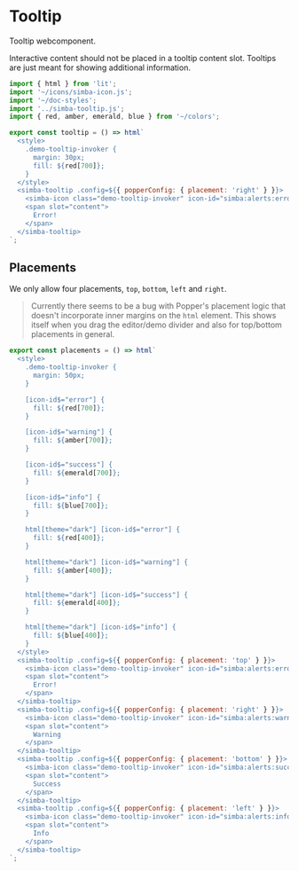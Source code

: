 # Tooltip

Tooltip webcomponent.

Interactive content should not be placed in a tooltip content slot. Tooltips are just meant for showing additional information.

```js script
import { html } from 'lit';
import '~/icons/simba-icon.js';
import '~/doc-styles';
import '../simba-tooltip.js';
import { red, amber, emerald, blue } from '~/colors';
```

```js preview-story
export const tooltip = () => html`
  <style>
    .demo-tooltip-invoker {
      margin: 30px;
      fill: ${red[700]};
    }
  </style>
  <simba-tooltip .config=${{ popperConfig: { placement: 'right' } }}>
    <simba-icon class="demo-tooltip-invoker" icon-id="simba:alerts:error" slot="invoker"></simba-icon>
    <span slot="content">
      Error!
    </span>
  </simba-tooltip>
`;
```

## Placements

We only allow four placements, `top`, `bottom`, `left` and `right`.

> Currently there seems to be a bug with Popper's placement logic that doesn't
> incorporate inner margins on the `html` element.
> This shows itself when you drag the editor/demo divider and also for top/bottom placements in general.

```js preview-story
export const placements = () => html`
  <style>
    .demo-tooltip-invoker {
      margin: 50px;
    }

    [icon-id$="error"] {
      fill: ${red[700]};
    }

    [icon-id$="warning"] {
      fill: ${amber[700]};
    }

    [icon-id$="success"] {
      fill: ${emerald[700]};
    }

    [icon-id$="info"] {
      fill: ${blue[700]};
    }

    html[theme="dark"] [icon-id$="error"] {
      fill: ${red[400]};
    }

    html[theme="dark"] [icon-id$="warning"] {
      fill: ${amber[400]};
    }

    html[theme="dark"] [icon-id$="success"] {
      fill: ${emerald[400]};
    }

    html[theme="dark"] [icon-id$="info"] {
      fill: ${blue[400]};
    }
  </style>
  <simba-tooltip .config=${{ popperConfig: { placement: 'top' } }}>
    <simba-icon class="demo-tooltip-invoker" icon-id="simba:alerts:error" slot="invoker"></simba-icon>
    <span slot="content">
      Error!
    </span>
  </simba-tooltip>
  <simba-tooltip .config=${{ popperConfig: { placement: 'right' } }}>
    <simba-icon class="demo-tooltip-invoker" icon-id="simba:alerts:warning" slot="invoker"></simba-icon>
    <span slot="content">
      Warning
    </span>
  </simba-tooltip>
  <simba-tooltip .config=${{ popperConfig: { placement: 'bottom' } }}>
    <simba-icon class="demo-tooltip-invoker" icon-id="simba:alerts:success" slot="invoker"></simba-icon>
    <span slot="content">
      Success
    </span>
  </simba-tooltip>
  <simba-tooltip .config=${{ popperConfig: { placement: 'left' } }}>
    <simba-icon class="demo-tooltip-invoker" icon-id="simba:alerts:info" slot="invoker"></simba-icon>
    <span slot="content">
      Info
    </span>
  </simba-tooltip>
`;
```